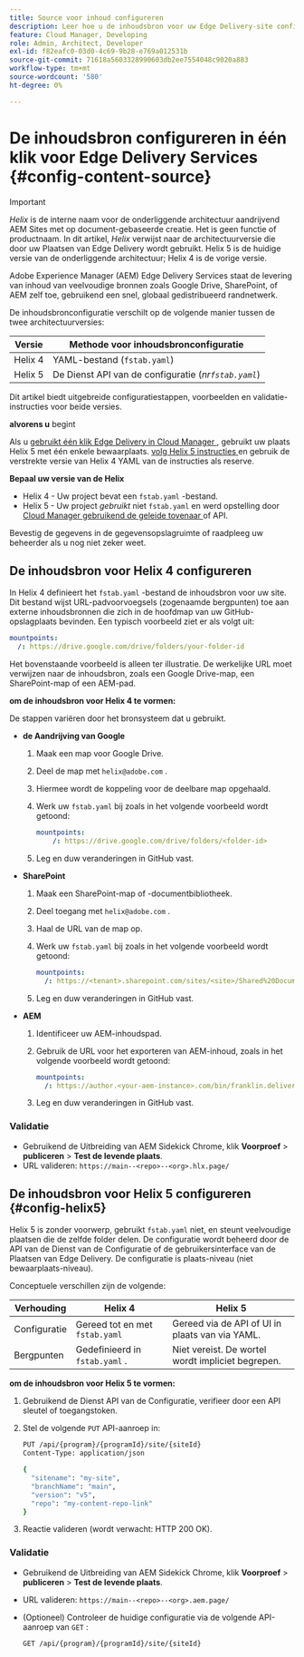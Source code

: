 ```yaml
---
title: Source voor inhoud configureren
description: Leer hoe u de inhoudsbron voor uw Edge Delivery-site configureert. Gebruik "fstab.yaml"met de architectuur van Helix 4, of gebruik de geleide tovenaar in Cloud Manager (of de Dienst API van de Configuratie) met de architectuur van Helix 5.
feature: Cloud Manager, Developing
role: Admin, Architect, Developer
exl-id: f82eafc0-03d0-4c69-9b28-e769a012531b
source-git-commit: 71618a5603328990603db2ee7554048c9020a883
workflow-type: tm+mt
source-wordcount: '580'
ht-degree: 0%

---
```


# De inhoudsbron configureren in één klik voor Edge Delivery Services {#config-content-source}

>[!IMPORTANT]
>
>*Helix* is de interne naam voor de onderliggende architectuur aandrijvend AEM Sites met op document-gebaseerde creatie. Het is geen functie of productnaam. In dit artikel, *Helix* verwijst naar de architectuurversie die door uw Plaatsen van Edge Delivery wordt gebruikt. Helix 5 is de huidige versie van de onderliggende architectuur; Helix 4 is de vorige versie.

Adobe Experience Manager (AEM) Edge Delivery Services staat de levering van inhoud van veelvoudige bronnen zoals Google Drive, SharePoint, of AEM zelf toe, gebruikend een snel, globaal gedistribueerd randnetwerk.

De inhoudsbronconfiguratie verschilt op de volgende manier tussen de twee architectuurversies:

| Versie | Methode voor inhoudsbronconfiguratie |
| --- | --- |
| Helix 4 | YAML-bestand (`fstab.yaml`) |
| Helix 5 | De Dienst API van de configuratie (*nr`fstab.yaml`*) |

Dit artikel biedt uitgebreide configuratiestappen, voorbeelden en validatie-instructies voor beide versies.

**alvorens u** begint

Als u [ gebruikt één klik Edge Delivery in Cloud Manager ](/help/implementing/cloud-manager/edge-delivery/create-edge-delivery-site.md##one-click-edge-delivery-site), gebruikt uw plaats Helix 5 met één enkele bewaarplaats. [ volg Helix 5 instructies ](#config-helix5) en gebruik de verstrekte versie van Helix 4 YAML van de instructies als reserve.

**Bepaal uw versie van de Helix**

* Helix 4 - Uw project bevat een `fstab.yaml` -bestand.
* Helix 5 - Uw project *gebruikt* niet `fstab.yaml` en werd opstelling door [ Cloud Manager gebruikend de geleide tovenaar ](/help/implementing/cloud-manager/edge-delivery/add-edge-delivery-site.md) of API.

Bevestig de gegevens in de gegevensopslagruimte of raadpleeg uw beheerder als u nog niet zeker weet.

## De inhoudsbron voor Helix 4 configureren

In Helix 4 definieert het `fstab.yaml` -bestand de inhoudsbron voor uw site. Dit bestand wijst URL-padvoorvoegsels (zogenaamde bergpunten) toe aan externe inhoudsbronnen die zich in de hoofdmap van uw GitHub-opslagplaats bevinden. Een typisch voorbeeld ziet er als volgt uit:

```yaml
mountpoints:
  /: https://drive.google.com/drive/folders/your-folder-id
```

Het bovenstaande voorbeeld is alleen ter illustratie. De werkelijke URL moet verwijzen naar de inhoudsbron, zoals een Google Drive-map, een SharePoint-map of een AEM-pad.

**om de inhoudsbron voor Helix 4 te vormen:**

De stappen variëren door het bronsysteem dat u gebruikt.

* **de Aandrijving van Google**

   1. Maak een map voor Google Drive.
   1. Deel de map met `helix@adobe.com` .
   1. Hiermee wordt de koppeling voor de deelbare map opgehaald.
   1. Werk uw `fstab.yaml` bij zoals in het volgende voorbeeld wordt getoond:

      ```yaml
      mountpoints: 
          /: https://drive.google.com/drive/folders/<folder-id>
      ```

   1. Leg en duw veranderingen in GitHub vast.

* **SharePoint**

   1. Maak een SharePoint-map of -documentbibliotheek.
   1. Deel toegang met `helix@adobe.com` .
   1. Haal de URL van de map op.
   1. Werk uw `fstab.yaml` bij zoals in het volgende voorbeeld wordt getoond:

      ```yaml
      mountpoints:
        /: https://<tenant>.sharepoint.com/sites/<site>/Shared%20Documents/<folder>
      ```

   1. Leg en duw veranderingen in GitHub vast.

* **AEM**

   1. Identificeer uw AEM-inhoudspad.
   1. Gebruik de URL voor het exporteren van AEM-inhoud, zoals in het volgende voorbeeld wordt getoond:

      ```yaml
      mountpoints:
        /: https://author.<your-aem-instance>.com/bin/franklin.delivery/<org>/<repo>/main
      ```

   1. Leg en duw veranderingen in GitHub vast.

### Validatie

* Gebruikend de Uitbreiding van AEM Sidekick Chrome, klik **Voorproef** > **publiceren** > **Test de levende plaats**.
* URL valideren: `https://main--<repo>--<org>.hlx.page/`

## De inhoudsbron voor Helix 5 configureren {#config-helix5}

Helix 5 is zonder voorwerp, gebruikt `fstab.yaml` niet, en steunt veelvoudige plaatsen die de zelfde folder delen. De configuratie wordt beheerd door de API van de Dienst van de Configuratie of de gebruikersinterface van de Plaatsen van Edge Delivery. De configuratie is plaats-niveau (niet bewaarplaats-niveau).

Conceptuele verschillen zijn de volgende:

| Verhouding | Helix 4 | Helix 5 |
| --- | --- | --- |
| Configuratie | Gereed tot en met `fstab.yaml` | Gereed via de API of UI in plaats van via YAML. |
| Bergpunten | Gedefinieerd in `fstab.yaml` . | Niet vereist. De wortel wordt impliciet begrepen. |

**om de inhoudsbron voor Helix 5 te vormen:**

1. Gebruikend de Dienst API van de Configuratie, verifieer door een API sleutel of toegangstoken.
1. Stel de volgende `PUT` API-aanroep in:

   ```bash {.line-numbering}
   PUT /api/{program}/{programId}/site/{siteId}
   Content-Type: application/json
   
   {
     "sitename": "my-site",
     "branchName": "main",
     "version": "v5",
     "repo": "my-content-repo-link"
   }
   ```

1. Reactie valideren (wordt verwacht: HTTP 200 OK).

### Validatie

* Gebruikend de Uitbreiding van AEM Sidekick Chrome, klik **Voorproef** > **publiceren** > **Test de levende plaats**.
* URL valideren: `https://main--<repo>--<org>.aem.page/`
* (Optioneel) Controleer de huidige configuratie via de volgende API-aanroep van `GET` :

  ```bash
  GET /api/{program}/{programId}/site/{siteId}
  ```

